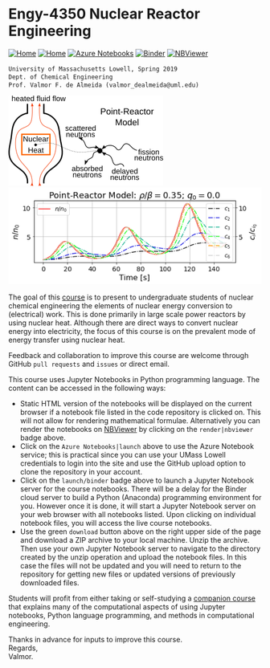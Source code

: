 # Engy-4350 Nuclear Reactor Engineering
[![Home](https://img.shields.io/website-up-down-green-red/https/github.com/dpploy/engy-4350.svg?label=home&style=flat)](https://github.com/dpploy/engy-4350)
[![Home](https://img.shields.io/github/repo-size/dpploy/engy-4350.svg?label=size&style=flat)](https://github.com/dpploy/engy-4350)
[![Azure Notebooks](https://notebooks.azure.com/launch.svg)](https://notebooks.azure.com/dealmeidavf/projects/engy-4350)
[![Binder](https://mybinder.org/badge_logo.svg)](https://mybinder.org/v2/gh/dpploy/engy-4350/master)
[![NBViewer](https://github.com/jupyter/design/blob/master/logos/Badges/nbviewer_badge.svg)](http://nbviewer.jupyter.org/github/dpploy/engy-4350/tree/master/notebooks)

    University of Massachusetts Lowell, Spring 2019
    Dept. of Chemical Engineering
    Prof. Valmor F. de Almeida (valmor_dealmeida@uml.edu)
    
![](notebooks/images/point-reactor.png)![](notebooks/images/point-reactor-response-3.png) 

The goal of this [course](https://github.com/dpploy/engy-4350) is to present to undergraduate students of nuclear chemical engineering the elements of nuclear energy conversion to (electrical) work. This is done primarily in large scale power reactors by using nuclear heat. Although there are direct ways to convert nuclear energy into electricity, the focus of this course is on the prevalent mode of energy transfer using nuclear heat.

Feedback and collaboration to improve this course are welcome through GitHub `pull requests` and `issues` or direct email.

This course uses Jupyter Notebooks in Python programming language. The content can be accessed in
the following ways:
+ Static HTML version of the notebooks will be displayed on the current browser if a
notebook file listed in the code repository is clicked on. This will not allow for rendering mathematical formulae. Alternatively you can render the notebooks on [NBViewer](http://nbviewer.jupyter.org/) by clicking on the `render|nbviewer` badge above.
+ Click on the `Azure Notebooks|launch` above to use the Azure Notebook service; this is practical since you can use your UMass Lowell credentials to login into the site and use the GitHub upload option to clone the repository in your account.
+ Click on the `launch/binder` badge above to launch a Jupyter Notebook server for the
course notebooks. There will be a delay for the Binder cloud server to build a
Python (Anaconda) programming environment for you. However once it is done, it will
start a Jupyter Notebook server on your web browser with all notebooks listed. Upon
clicking on individual notebook files, you will access the live course notebooks.
+ Use the green `download` button above on the right upper side of the page and download a ZIP archive to your local machine. Unzip the archive. Then use your own Jupyter Notebook server to navigate to the directory created by the unzip operation and upload the notebook files. In this case the files will not be updated and you will need to return to the repository for getting new files or updated versions of previously downloaded files.

Students will profit from either taking or self-studying a [companion course](https://github.com/dpploy/chen-3170) that explains many of the computational aspects of using Jupyter notebooks, Python language programming, and methods in computational engineering.

Thanks in advance for inputs to improve this course.\
Regards,\
Valmor.
